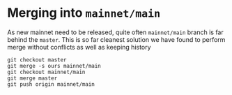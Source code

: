 # Merging into `mainnet/main`

As new mainnet need to be released, quite often `mainnet/main` branch is far behind the `master`.
This is so far cleanest solution we have found to perform merge without conflicts as well as keeping history

```shell
git checkout master
git merge -s ours mainnet/main
git checkout mainnet/main
git merge master
git push origin mainnet/main
```
